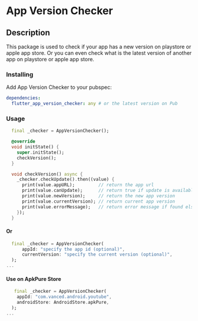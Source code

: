 # App Version Checker

## Description

This package is used to check if your app has a new version on playstore or apple app store.
Or you can even check what is the latest version of another app on playstore or apple app store.

### Installing

Add App Version Checker to your pubspec:

```yaml
dependencies:
  flutter_app_version_checker: any # or the latest version on Pub
```

### Usage

```dart
  final _checker = AppVersionChecker();

  @override
  void initState() {
    super.initState();
    checkVersion();
  }

  void checkVersion() async {
    _checker.checkUpdate().then((value) {
      print(value.appURL);         // return the app url
      print(value.canUpdate);      // return true if update is available
      print(value.newVersion);     // return the new app version
      print(value.currentVersion); // return current app version
      print(value.errorMessage);   // return error message if found else it will return null
    });
  }
```
#### Or

```dart
  final _checker = AppVersionChecker(
      appId: "specify the app id (optional)",
      currentVersion: "specify the current version (optional)",
  );
...
```

#### Use on ApkPure Store

```dart
   final _checker = AppVersionChecker(
    appId: "com.vanced.android.youtube",
    androidStore: AndroidStore.apkPure,
  );
...
```

